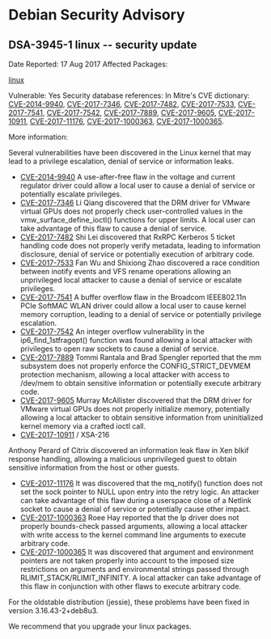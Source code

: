 
Debian Security Advisory
========================


DSA-3945-1 linux -- security update
-----------------------------------



Date Reported:
17 Aug 2017
Affected Packages:

[linux](https://packages.debian.org/src:linux)

Vulnerable:
Yes
Security database references:
In Mitre's CVE dictionary: [CVE-2014-9940](https://security-tracker.debian.org/tracker/CVE-2014-9940), [CVE-2017-7346](https://security-tracker.debian.org/tracker/CVE-2017-7346), [CVE-2017-7482](https://security-tracker.debian.org/tracker/CVE-2017-7482), [CVE-2017-7533](https://security-tracker.debian.org/tracker/CVE-2017-7533), [CVE-2017-7541](https://security-tracker.debian.org/tracker/CVE-2017-7541), [CVE-2017-7542](https://security-tracker.debian.org/tracker/CVE-2017-7542), [CVE-2017-7889](https://security-tracker.debian.org/tracker/CVE-2017-7889), [CVE-2017-9605](https://security-tracker.debian.org/tracker/CVE-2017-9605), [CVE-2017-10911](https://security-tracker.debian.org/tracker/CVE-2017-10911), [CVE-2017-11176](https://security-tracker.debian.org/tracker/CVE-2017-11176), [CVE-2017-1000363](https://security-tracker.debian.org/tracker/CVE-2017-1000363), [CVE-2017-1000365](https://security-tracker.debian.org/tracker/CVE-2017-1000365).  

More information:

Several vulnerabilities have been discovered in the Linux kernel that
may lead to a privilege escalation, denial of service or information
leaks.


* [CVE-2014-9940](https://security-tracker.debian.org/tracker/CVE-2014-9940)
A use-after-free flaw in the voltage and current regulator driver
 could allow a local user to cause a denial of service or potentially
 escalate privileges.
* [CVE-2017-7346](https://security-tracker.debian.org/tracker/CVE-2017-7346)
Li Qiang discovered that the DRM driver for VMware virtual GPUs does
 not properly check user-controlled values in the
 vmw\_surface\_define\_ioctl() functions for upper limits. A local user
 can take advantage of this flaw to cause a denial of service.
* [CVE-2017-7482](https://security-tracker.debian.org/tracker/CVE-2017-7482)
Shi Lei discovered that RxRPC Kerberos 5 ticket handling code does
 not properly verify metadata, leading to information disclosure,
 denial of service or potentially execution of arbitrary code.
* [CVE-2017-7533](https://security-tracker.debian.org/tracker/CVE-2017-7533)
Fan Wu and Shixiong Zhao discovered a race condition between inotify
 events and VFS rename operations allowing an unprivileged local
 attacker to cause a denial of service or escalate privileges.
* [CVE-2017-7541](https://security-tracker.debian.org/tracker/CVE-2017-7541)
A buffer overflow flaw in the Broadcom IEEE802.11n PCIe SoftMAC WLAN
 driver could allow a local user to cause kernel memory corruption,
 leading to a denial of service or potentially privilege escalation.
* [CVE-2017-7542](https://security-tracker.debian.org/tracker/CVE-2017-7542)
An integer overflow vulnerability in the ip6\_find\_1stfragopt()
 function was found allowing a local attacker with privileges to open
 raw sockets to cause a denial of service.
* [CVE-2017-7889](https://security-tracker.debian.org/tracker/CVE-2017-7889)
Tommi Rantala and Brad Spengler reported that the mm subsystem does
 not properly enforce the CONFIG\_STRICT\_DEVMEM protection mechanism,
 allowing a local attacker with access to /dev/mem to obtain
 sensitive information or potentially execute arbitrary code.
* [CVE-2017-9605](https://security-tracker.debian.org/tracker/CVE-2017-9605)
Murray McAllister discovered that the DRM driver for VMware virtual
 GPUs does not properly initialize memory, potentially allowing a
 local attacker to obtain sensitive information from uninitialized
 kernel memory via a crafted ioctl call.
* [CVE-2017-10911](https://security-tracker.debian.org/tracker/CVE-2017-10911)
/ XSA-216


Anthony Perard of Citrix discovered an information leak flaw in Xen
 blkif response handling, allowing a malicious unprivileged guest to
 obtain sensitive information from the host or other guests.
* [CVE-2017-11176](https://security-tracker.debian.org/tracker/CVE-2017-11176)
It was discovered that the mq\_notify() function does not set the
 sock pointer to NULL upon entry into the retry logic. An attacker
 can take advantage of this flaw during a userspace close of a
 Netlink socket to cause a denial of service or potentially cause
 other impact.
* [CVE-2017-1000363](https://security-tracker.debian.org/tracker/CVE-2017-1000363)
Roee Hay reported that the lp driver does not properly bounds-check
 passed arguments, allowing a local attacker with write access to the
 kernel command line arguments to execute arbitrary code.
* [CVE-2017-1000365](https://security-tracker.debian.org/tracker/CVE-2017-1000365)
It was discovered that argument and environment pointers are not
 taken properly into account to the imposed size restrictions on
 arguments and environmental strings passed through
 RLIMIT\_STACK/RLIMIT\_INFINITY. A local attacker can take advantage of
 this flaw in conjunction with other flaws to execute arbitrary code.


For the oldstable distribution (jessie), these problems have been fixed
in version 3.16.43-2+deb8u3.


We recommend that you upgrade your linux packages.





